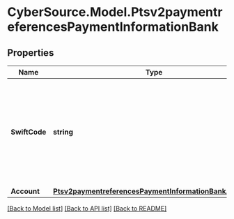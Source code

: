 # CyberSource.Model.Ptsv2paymentreferencesPaymentInformationBank
## Properties

Name | Type | Description | Notes
------------ | ------------- | ------------- | -------------
**SwiftCode** | **string** | Bank&#39;s SWIFT code. You can use this field only when scoring a direct debit transaction. Required only for crossborder transactions.  | [optional] 
**Account** | [**Ptsv2paymentreferencesPaymentInformationBankAccount**](Ptsv2paymentreferencesPaymentInformationBankAccount.md) |  | [optional] 

[[Back to Model list]](../README.md#documentation-for-models) [[Back to API list]](../README.md#documentation-for-api-endpoints) [[Back to README]](../README.md)

